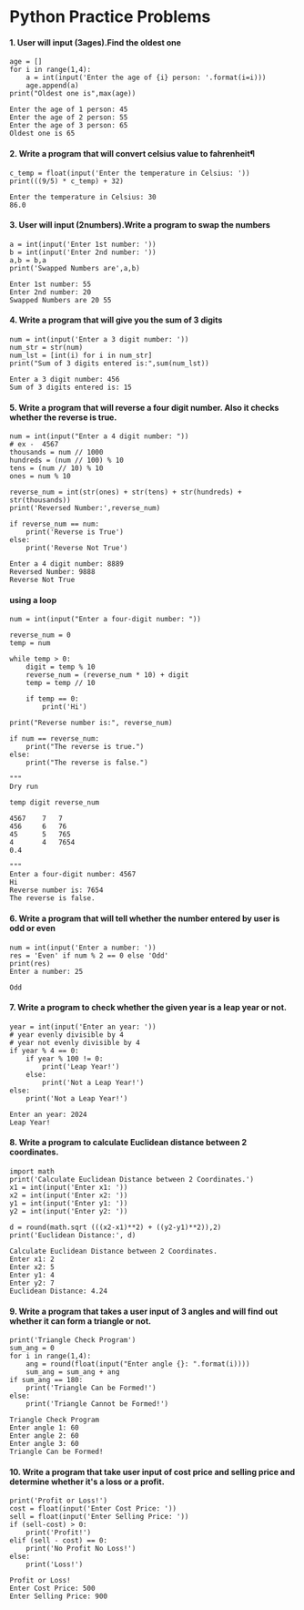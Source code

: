 # Python Practice Problems

#### 1. User will input (3ages).Find the oldest one

```
age = []
for i in range(1,4):
    a = int(input('Enter the age of {i} person: '.format(i=i)))
    age.append(a)
print("Oldest one is",max(age))

Enter the age of 1 person: 45
Enter the age of 2 person: 55
Enter the age of 3 person: 65
Oldest one is 65
```

#### 2. Write a program that will convert celsius value to fahrenheit¶
```
c_temp = float(input('Enter the temperature in Celsius: '))
print(((9/5) * c_temp) + 32)

Enter the temperature in Celsius: 30
86.0
```

#### 3. User will input (2numbers).Write a program to swap the numbers
```
a = int(input('Enter 1st number: '))
b = int(input('Enter 2nd number: '))
a,b = b,a
print('Swapped Numbers are',a,b)

Enter 1st number: 55
Enter 2nd number: 20
Swapped Numbers are 20 55
```

#### 4. Write a program that will give you the sum of 3 digits
```
num = int(input('Enter a 3 digit number: '))
num_str = str(num)
num_lst = [int(i) for i in num_str]
print("Sum of 3 digits entered is:",sum(num_lst))
  
Enter a 3 digit number: 456
Sum of 3 digits entered is: 15
```

#### 5. Write a program that will reverse a four digit number. Also it checks whether the reverse is true.
```
num = int(input("Enter a 4 digit number: "))
# ex -  4567
thousands = num // 1000
hundreds = (num // 100) % 10
tens = (num // 10) % 10
ones = num % 10

reverse_num = int(str(ones) + str(tens) + str(hundreds) + str(thousands))
print('Reversed Number:',reverse_num)

if reverse_num == num:
    print('Reverse is True')
else:
    print('Reverse Not True')
    
Enter a 4 digit number: 8889
Reversed Number: 9888
Reverse Not True
```
#### using a loop
```
num = int(input("Enter a four-digit number: "))

reverse_num = 0
temp = num

while temp > 0:
    digit = temp % 10
    reverse_num = (reverse_num * 10) + digit
    temp = temp // 10
    
    if temp == 0:
        print('Hi')

print("Reverse number is:", reverse_num)

if num == reverse_num:
    print("The reverse is true.")
else:
    print("The reverse is false.")
    
"""
Dry run

temp digit reverse_num

4567	7	7
456 	6 	76
45 		5 	765
4 		4 	7654
0.4

"""
Enter a four-digit number: 4567
Hi
Reverse number is: 7654
The reverse is false.
```

#### 6. Write a program that will tell whether the number entered by user is odd or even
```
num = int(input('Enter a number: '))
res = 'Even' if num % 2 == 0 else 'Odd'
print(res)
Enter a number: 25

Odd
```

#### 7. Write a program to check whether the given year is a leap year or not.
```
year = int(input('Enter an year: '))
# year evenly divisible by 4
# year not evenly divisible by 4
if year % 4 == 0:
    if year % 100 != 0:
        print('Leap Year!')
    else:
        print('Not a Leap Year!')
else:
    print('Not a Leap Year!')
    
Enter an year: 2024
Leap Year!
```

#### 8. Write a program to calculate Euclidean distance between 2 coordinates.
```
import math
print('Calculate Euclidean Distance between 2 Coordinates.')
x1 = int(input('Enter x1: '))
x2 = int(input('Enter x2: '))
y1 = int(input('Enter y1: '))
y2 = int(input('Enter y2: '))

d = round(math.sqrt (((x2-x1)**2) + ((y2-y1)**2)),2)
print('Euclidean Distance:', d)

Calculate Euclidean Distance between 2 Coordinates.
Enter x1: 2
Enter x2: 5
Enter y1: 4
Enter y2: 7
Euclidean Distance: 4.24
```

#### 9. Write a program that takes a user input of 3 angles and will find out whether it can form a triangle or not.
```
print('Triangle Check Program')
sum_ang = 0
for i in range(1,4):
    ang = round(float(input("Enter angle {}: ".format(i))))
    sum_ang = sum_ang + ang
if sum_ang == 180:
    print('Triangle Can be Formed!')
else:
    print('Triangle Cannot be Formed!')

Triangle Check Program
Enter angle 1: 60
Enter angle 2: 60
Enter angle 3: 60
Triangle Can be Formed!
```

#### 10. Write a program that take user input of cost price and selling price and determine whether it's a loss or a profit.
```
print('Profit or Loss!')
cost = float(input('Enter Cost Price: '))
sell = float(input('Enter Selling Price: '))
if (sell-cost) > 0:
    print('Profit!')
elif (sell - cost) == 0:
    print('No Profit No Loss!')
else:
    print('Loss!')
    
Profit or Loss!
Enter Cost Price: 500
Enter Selling Price: 900
```






